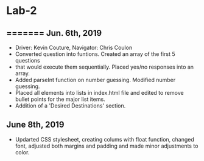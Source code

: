 # Lab-2
=======
Jun. 6th, 2019
--------------
- Driver: Kevin Couture, Navigator: Chris Coulon
- Converted question into funtions. Created an array of the first 5 questions
- that would execute them sequentially. Placed yes/no responses into an array.
- Added parseInt function on number guessing. Modified number guessing.
- Placed all elements into lists in index.html file and edited to remove bullet points for the major list items.
- Addition of a 'Desired Destinations' section.

June 8th, 2019
--------------
- Updarted CSS stylesheet, creating colums with float function, changed font, adjusted both margins and padding and made minor adjustments to color.